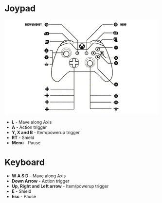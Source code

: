 
# Joypad

![joypadlayout](/assets/images/joypad.png)

<ul>
    <li>
        <b>L</b> - Mave along Axis
    </li>
    <li>
        <b>A</b> - Action trigger
    </li>
    <li>
        <b>Y, X and B</b> - Item/powerup trigger
    </li>
    <li>
        <b>RT</b> - Shield
    </li>
    <li>
        <b>Menu</b> - Pause
    </li>
</ul>

# Keyboard

<ul>
    <li>
        <b>W A S D</b> - Mave along Axis
    </li>
    <li>
        <b>Down Arrow</b> - Action trigger
    </li>
    <li>
        <b>Up, Right and Left arrow</b> - Item/powerup trigger
    </li>
    <li>
        <b>E</b> - Shield
    </li>
    <li>
        <b>Esc</b> - Pause
    </li>
</ul>